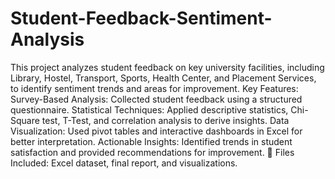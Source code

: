 # Student-Feedback-Sentiment-Analysis
This project analyzes student feedback on key university facilities, including Library, Hostel, Transport, Sports, Health Center, and Placement Services, to identify sentiment trends and areas for improvement.
Key Features:
Survey-Based Analysis: Collected student feedback using a structured questionnaire.
Statistical Techniques: Applied descriptive statistics, Chi-Square test, T-Test, and correlation analysis to derive insights.
Data Visualization: Used pivot tables and interactive dashboards in Excel for better interpretation.
Actionable Insights: Identified trends in student satisfaction and provided recommendations for improvement.
🔹 Files Included: Excel dataset, final report, and visualizations.
